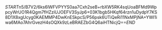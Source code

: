 $START$n5/B7V2/6ks6lWFVPYYS0aa7Cxh2seB+rbXW5RK4sqUoaBFMd9WppcyWrUO1R4Qgm7fHZziUJOEFV3SyJp6+03K1bgb5HKqf64rzn1uDydpY7KS8D1X8xgUcyg0KAEMMP4DwKnESkpcS/P56psk6UTiQeRi11NxMPjNA+YWI1iwa6MAo7AhrGvezH4sOQXk9zLeBRAEZbG4Q6aiHTNicjQ==$END$